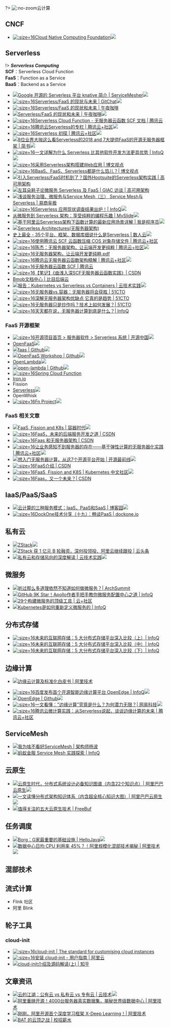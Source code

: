 ?> ![](logo/docker.svg ':no-zoom')云计算

## CNCF

- [![](logo/cncf.png ':size=16')Cloud Native Computing Foundation![](logo/star.svg)](https://www.cncf.io)

## Serverless

!> ***Serverless Computing***<br>**SCF**：Serverless Cloud Function<br>**FaaS**：Function as a Service<br>**BaaS**：Backend as a Service

* [![](logo/wechat.svg)Google 开源的 Serverless 平台 knative 简介 | ServiceMesher![](logo/star.svg)](https://mp.weixin.qq.com/s/-gW2IeOJDdEUXjiaZ1gafw)
* [![](logo/gitchat.png ':size=16')Serverless/FaaS 的现状与未来 | GitChat![](logo/star.svg)](https://gitbook.cn/books/5a4b66e3f957ee33939ec3cf/index.html)
* [![](logo/nightcoffee.png ':size=16')Serverless/FaaS 的现状和未来 | 午夜咖啡](http://jolestar.com/serverless-faas-current-status-and-future/)
* [![](logo/wechat.svg)Serverless/FaaS 的现状和未来 | 午夜咖啡![](logo/star.svg)](https://mp.weixin.qq.com/s/FOE833afgk3n-VD65PO0dw)
* [![](logo/qcloud.png ':size=16')Serverless Cloud Function - 无服务器云函数 SCF 文档 | 腾讯云](https://cloud.tencent.com/document/product/583)
* [![](logo/qcloud.png ':size=16')腾讯云Serverless的专栏 | 腾讯云+社区![](logo/star.svg)](https://cloud.tencent.com/developer/column/1196)
* [![](logo/qcloud.png ':size=16')Serverless 初探 | 腾讯云+社区![](logo/star.svg)](https://cloud.tencent.com/developer/article/1005537)
* [![](logo/jianshu.svg)8位业界大咖这么看Serverless的2018 and 7大提供FaaS的开源无服务器框架 | 简书![](logo/star.svg)](https://www.jianshu.com/p/d4e040fefdec)
* [![](logo/infoq.png ':size=16')一文详解为什么 Serverless 比其他软件开发方法更具优势 | InfoQ![](logo/star.svg)](https://www.infoq.cn/article/klfShH_dWU9ooU8idvYD)
* [![](logo/broadview.png ':size=16')采用Serverless架构搭建Web应用 | 博文视点](http://www.broadview.com.cn/article/362)
* [![](logo/broadview.png ':size=16')BaaS、FaaS、Serverless都是什么馅儿？| 博文视点](http://www.broadview.com.cn/article/792)
* [![](logo/wechat.svg)引入Serverless/FaaS时机到了？国外Hootsuite的Serverless架构实践 | 高可用架构](https://mp.weixin.qq.com/s/bdbWQ5YsgrNArpI6Wp81pA?)
* [![](logo/wechat.svg)左耳朵耗子论微服务 Serverless 及 FaaS | GIAC 访谈 | 高可用架构](https://mp.weixin.qq.com/s/rybygNf3u3K2lSVpBptCFA)
* [![](logo/wechat.svg)浅谈服务治理、微服务与Service Mesh（三） Service Mesh与Serverless | 易商阜极](https://mp.weixin.qq.com/s?__biz=MjM5MDM3NDY1NQ==&mid=2651112869&idx=1&sn=41e4bfff5dadb2f9e868815729b36713)
* [![](logo/infoq.png ':size=16')Serverless 应用现状调查结果出炉！| InfoQ![](logo/star.svg)](https://www.infoq.cn/article/0ThMRelvBEmvy_tA8DBO)
* [从微服务到 Serverless 架构：享受纯粹的编程乐趣 | MySlide![](logo/star.svg)](https://myslide.cn/slides/753)
* [![](logo/zhihu.svg)基于阿里云Serverless架构下函数计算的最新应用场景详解 | 我是程序员![](logo/star.svg)](https://zhuanlan.zhihu.com/p/33204275)
* [![](logo/zhihu.svg)Serverless Architectures(无服务器架构)](https://zhuanlan.zhihu.com/p/23308613)
* [史上最全 - 35个平台、框架、数据库细说什么是Serverless | 数人云![](logo/star.svg)](http://blog.shurenyun.com/untitled-82/)
* [![](logo/qcloud.png ':size=16')使用腾讯云 SCF 云函数压缩 COS 对象存储文件 | 腾讯云+社区](https://cloud.tencent.com/developer/article/1006150)
* [![](logo/qcloud.png ':size=16')陈杰：无服务器架构，让云端开发更纯粹 | 腾讯云+社区![](logo/star.svg)](https://cloud.tencent.com/developer/article/1020360)
* [![](logo/qcloud.png ':size=16')无服务器架构，让云端开发更纯粹.pdf](https://ask.qcloudimg.com/raw/yehe-133f028/s5su5c66bu.pdf)
* [![](logo/qcloud.png ':size=16')腾讯云无服务器云函数架构精解 | 腾讯云+社区![](logo/star.svg)](https://cloud.tencent.com/developer/article/1004922)
* [![](logo/qcloud.png ':size=16')无服务器云函数 SCF | 腾讯云](https://cloud.tencent.com/product/scf/)
* [![](logo/csdn.ico ':size=16')【笔记】《由浅入深SCF无服务器云函数实践》| CSDN](https://blog.csdn.net/csdn_duomaomao/article/details/78910588)
* [Bmob文档中心 | 比目后端云](http://doc.bmob.cn)
* [![](logo/wechat.svg)报告：Kubernetes vs Serverless vs Containers | 云技术实践![](logo/star.svg)](https://mp.weixin.qq.com/s/frcUfidillocPHo9-5cS0A)
* [![](logo/51cto.ico ':size=16')无服务器vs.容器：无服务器将会获胜 | 51CTO](http://server.51cto.com/sOS-566538.htm)
* [![](logo/51cto.ico ':size=16')深解无服务器架构优缺点 它真的是趋势 | 51CTO](http://server.51cto.com/sOS-566304.htm)
* [![](logo/51cto.ico ':size=16')无服务器只是炒作吗？技术上如何发展？| 51CTO](http://server.51cto.com/sOS-565626.htm)
* [![](logo/infoq.png ':size=16')天天都在说，无服务器计算到底是什么？| InfoQ](https://www.infoq.cn/article/M6GYovY_EqPOSt9jSK92)

### FaaS 开源框架

* [![](logo/oschina.ico ':size=16')开源项目首页 > 服务器软件 > Serverless 系统 | 开源中国![](logo/star.svg)](https://www.oschina.net/project/tag/475/serverless)
* [OpenFaaS![](logo/star.svg)](https://www.openfaas.com)
* [![](logo/github.svg)faas | Github![](logo/star.svg)](https://github.com/openfaas/faas)
* [![](logo/github.svg)OpenFaaS Workshop | Github![](logo/star.svg)](https://github.com/openfaas/workshop)
* [OpenLambda![](logo/star.svg)](https://open-lambda.org/index.htm)
* [![](logo/github.svg)open-lambda | Github![](logo/star.svg)](https://github.com/open-lambda/open-lambda)
* [![](logo/spring.png ':size=16')Spring Cloud Function](https://cloud.spring.io/spring-cloud-function/)
* [Iron.io](https://www.iron.io)
* Fission
* [Serverless![](logo/star.svg)](https://serverless.com)
* OpenWhisk
* [![](logo/fn.png ':size=16')Fn Project![](logo/star.svg)](https://fnproject.io)

### FaaS 相关文章

* [![](logo/wechat.svg)FaaS, Fission and K8s | 容器时代![](logo/star.svg)](https://mp.weixin.qq.com/s/3DoOjYlvnS-w5O0OpZ9yxA)
* [![](logo/csdn.ico ':size=16')FaaS，未来的后端服务开发之道 | CSDN](https://blog.csdn.net/linlzk/article/details/79650203)
* [![](logo/csdn.ico ':size=16')Faas 和无服务器架构 | CSDN](https://blog.csdn.net/xialingming/article/details/81291620)
* [![](logo/qcloud.png ':size=16')让业务感知不到服务器的存在——基于弹性计算的无服务器化实践 | 腾讯云+社区![](logo/star.svg)](https://cloud.tencent.com/developer/article/1160253)
* [![](logo/wechat.svg)想入门无服务器计算，从这7个开源平台开始 | 开源最前线![](logo/star.svg)](https://mp.weixin.qq.com/s/59WbxC8_-0rxSRgEuhoK2w)
* [![](logo/csdn.ico ':size=16')FaaS介绍 | CSDN](https://blog.csdn.net/wlhdo71920145/article/details/80388209)
* [![](logo/k8scn.png ':size=16')FaaS, Fission and K8S | Kubernetes 中文社区![](logo/star.svg)](https://www.kubernetes.org.cn/1530.html)
* [![](logo/csdn.ico ':size=16')Faas，又一个未来？| CSDN](https://blog.csdn.net/u013970991/article/details/57482813)

## IaaS/PaaS/SaaS

- [![](logo/cnblogs.svg)云计算的三种服务模式：IaaS，PaaS和SaaS | 博客园![](logo/star.svg)](http://www.cnblogs.com/beanmoon/archive/2012/12/10/2811547.html)
- [![](logo/dockone.png ':size=16')DockOne技术分享（十九）：畅谈PaaS | dockone.io](http://dockone.io/article/635)

## 私有云

* [![](logo/zstack.ico)ZStack![](logo/star.svg)](https://www.zstack.io)
* [![](logo/wechat.svg)ZStack 获 1 亿元 B 轮融资，深创投领投、阿里云继续跟投 | 云头条](https://mp.weixin.qq.com/s/WMHruUNnplvcKDY6eQNX7A)
* [![](logo/wechat.svg)私有云和存储风向的深度解读 | 云技术实践![](logo/star.svg)](https://mp.weixin.qq.com/s/s-T9tajKufoXfsaneaamdw)

## 微服务

* [![](logo/wechat.svg)听过那么多道理依然不知道如何做微服务？| ArchSummit](https://mp.weixin.qq.com/s/5lr9gMZ2Kab4ZN8Y-6lmFQ)
* [![](logo/wechat.svg)GitHub 9K Star！Apollo作者手把手教你微服务配置中心之道 | InfoQ](https://mp.weixin.qq.com/s/iDmYJre_ULEIxuliu1EbIQ)
* [![](logo/wechat.svg)29个构建微服务的顶级工具 | 云+社区](https://mp.weixin.qq.com/s/tqYpTlgsAsE5_ICIEB8RUA)
* [![](logo/wechat.svg)Kubernetes是如何重新定义微服务的 | InfoQ](https://mp.weixin.qq.com/s?__biz=MjM5MDE0Mjc4MA==&mid=2651010190&idx=3&sn=cfeb39c4a9ec9983d9758164911b22b1&chksm=bdbeccdd8ac945cbe86cf580ac0c53e533a30fb781bf4977999de8dc7b5bfb7f00e79fc9bae1&scene=27#wechat_redirect)

## 分布式存储

- [![](logo/infoq.png ':size=16')未来的互联网存储：5 大分布式存储平台深入比较（上）| InfoQ](https://www.infoq.cn/article/OQ7hmrRfYE8ih58L_m3q)
- [![](logo/infoq.png ':size=16')未来的互联网存储：5 大分布式存储平台深入比较（中）| InfoQ](https://www.infoq.cn/article/vM2_erirO85MMMfkdNyK)
- [![](logo/infoq.png ':size=16')未来的互联网存储：5 大分布式存储平台深入比较（下）| InfoQ](https://www.infoq.cn/article/yV6u9zrMX0s3Es*gUYWC)

## 边缘计算

- [![](logo/star.svg)边缘云计算及标准化白皮书 | 阿里技术](https://102.alibaba.com/downloadFile.do?file=1544675036507%2f%e8%be%b9%e7%bc%98%e4%ba%91%e8%ae%a1%e7%ae%97%e6%8a%80%e6%9c%af%e5%8f%8a%e6%a0%87%e5%87%86%e5%8c%96%e7%99%bd%e7%9a%ae%e4%b9%a6-2018.12.12.pdf)
* [![](logo/infoq.png ':size=16')百度发布首个开源智能边缘计算平台 OpenEdge | InfoQ![](logo/star.svg)](https://www.infoq.cn/article/Ke5FkoswUi*AF7ajPhKD)
* [![](logo/github.svg)OpenEdge | Github![](logo/star.svg)](https://github.com/baidu/openedge)
* [![](logo/netease.ico ':size=16')一文看懂："边缘计算"究竟是什么？为何潜力无限？| 网易科技![](logo/star.svg)](http://tech.163.com/18/0815/01/DP7AJGR500097U7T.html)
* [![](logo/qcloud.png ':size=16')腾讯云微计算实践：从Serverless说起，谈谈边缘计算的未来 | 腾讯云+社区](https://cloud.tencent.com/developer/article/1044457)

## ServiceMesh

- [![](logo/wechat.svg)我为啥不看好ServiceMesh | 架构师杨波](https://mp.weixin.qq.com/s?__biz=MzIxMTA5NjQyMg==&mid=2647802215&idx=1&sn=a92316c405b03f5ee797e76468fb922c&chksm=8f7c676eb80bee7848266c1661295096af4d7d662c00497ed0a6c24238f378ce62b30996ccc7&mpshare=1&scene=1&srcid=110170qeXMJ3k8xMz4HmomNw#rd)
- [![](logo/wechat.svg)蚂蚁金服 Service Mesh 实践探索 | InfoQ](https://mp.weixin.qq.com/s?__biz=MjM5MDE0Mjc4MA==&mid=2651010202&idx=1&sn=742179879a25d526402a5b561b769ed1&chksm=bdbeccc98ac945df391f1b54f06495868a683002ac9fb71a80fc001e10344a991d36019ad1f4&scene=27#wechat_redirect)

## 云原生

- [![](logo/wechat.svg)云原生时代，分布式系统设计必备知识图谱（内含22个知识点）| 阿里巴巴云原生![](logo/star.svg)](https://mp.weixin.qq.com/s/CMd4GCoZoTsY_FNB1y9DJw)
- [![](logo/wechat.svg)一文读懂分布式架构知识体系（内含超全核心知识大图）| 阿里巴巴云原生![](logo/star.svg)](https://mp.weixin.qq.com/s/XL5zJNNKCpWLxT8LuJgTUg)
- [![](logo/wechat.svg)值得关注的五大云原生技术 | FreeBuf](https://mp.weixin.qq.com/s/JJt4D-gb1R9ePnNRTXt47A)

## 任务调度

* [![](logo/wechat.svg)Borg：G家最重要的基础设施 | HelloJava![](logo/star.svg)](https://mp.weixin.qq.com/s/8wbBAQR4fIsg6YfZlMIWRA)
* [![](logo/wechat.svg)数据中心日均 CPU 利用率 45%？！阿里规模化混部技术揭秘 | 阿里技术![](logo/star.svg)](https://mp.weixin.qq.com/s/sUWy60vL-pEt5fE5PGGrww)

## 混部技术

## 流式计算

- Flink 社区
- 阿里 Blink

## 轮子工具

### cloud-init

- [![](logo/cloudinit.ico ':size=16')cloud-init | The standard for customising cloud instances](https://cloud-init.io/)
- [![](logo/aliyun.svg ':size=16')安装 cloud-init - 用户指南 | 阿里云](https://www.alibabacloud.com/help/zh/doc-detail/57803.htm)
- [![](logo/zhihu.svg)cloud-init介绍及源码解读(上) | 知乎](https://zhuanlan.zhihu.com/p/27664869)

## 文章资讯

- [![](logo/wechat.svg)云的江湖：公有云 vs 私有云 vs 专有云 | 云技术![](logo/star.svg)](https://mp.weixin.qq.com/s?__biz=MzU0NDEyODkzMQ==&mid=2247487865&idx=1&sn=83826873008727de43e0bab10b3b7cdb&chksm=fb01bbb5cc7632a3d9a8c65912d0f185b3aff28886c04b208c47672d0e796ab079aa8bd71afe&mpshare=1&scene=1&srcid=1218tj61XgnRZmld7NzjAo9y#rd)
- [![](logo/wechat.svg)阿里重磅开源！4000台服务器真实数据集，揭秘世界级数据中心 | 阿里技术](https://mp.weixin.qq.com/s/8aGrLCEfQZlW_w2t768rqA)
- [![](logo/wechat.svg)刚刚，阿里开源首个深度学习框架 X-Deep Learning！| 阿里技术](https://mp.weixin.qq.com/s/Of_khouAoM7sMEBFKKZigA)
- [![](logo/wechat.svg)BAT 的云顶之战 | 校招薪水](https://mp.weixin.qq.com/s/sv46bzfSSfWtT5lMRGMwZw)
